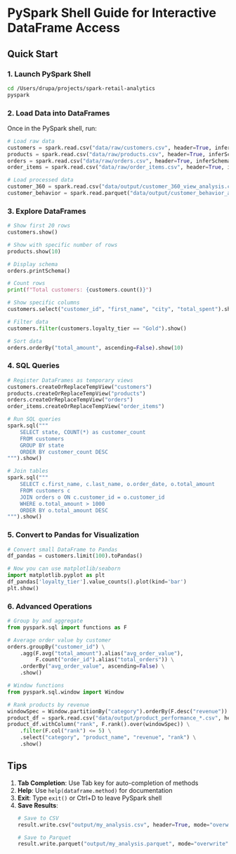 # PySpark Shell Guide for Interactive DataFrame Access

## Quick Start

### 1. Launch PySpark Shell
```bash
cd /Users/drupa/projects/spark-retail-analytics
pyspark
```

### 2. Load Data into DataFrames

Once in the PySpark shell, run:

```python
# Load raw data
customers = spark.read.csv("data/raw/customers.csv", header=True, inferSchema=True)
products = spark.read.csv("data/raw/products.csv", header=True, inferSchema=True)
orders = spark.read.csv("data/raw/orders.csv", header=True, inferSchema=True)
order_items = spark.read.csv("data/raw/order_items.csv", header=True, inferSchema=True)

# Load processed data
customer_360 = spark.read.csv("data/output/customer_360_view_analysis.csv", header=True, inferSchema=True)
customer_behavior = spark.read.parquet("data/output/customer_behavior_analysis.parquet")
```

### 3. Explore DataFrames

```python
# Show first 20 rows
customers.show()

# Show with specific number of rows
products.show(10)

# Display schema
orders.printSchema()

# Count rows
print(f"Total customers: {customers.count()}")

# Show specific columns
customers.select("customer_id", "first_name", "city", "total_spent").show()

# Filter data
customers.filter(customers.loyalty_tier == "Gold").show()

# Sort data
orders.orderBy("total_amount", ascending=False).show(10)
```

### 4. SQL Queries

```python
# Register DataFrames as temporary views
customers.createOrReplaceTempView("customers")
products.createOrReplaceTempView("products")
orders.createOrReplaceTempView("orders")
order_items.createOrReplaceTempView("order_items")

# Run SQL queries
spark.sql("""
    SELECT state, COUNT(*) as customer_count
    FROM customers
    GROUP BY state
    ORDER BY customer_count DESC
""").show()

# Join tables
spark.sql("""
    SELECT c.first_name, c.last_name, o.order_date, o.total_amount
    FROM customers c
    JOIN orders o ON c.customer_id = o.customer_id
    WHERE o.total_amount > 1000
    ORDER BY o.total_amount DESC
""").show()
```

### 5. Convert to Pandas for Visualization

```python
# Convert small DataFrame to Pandas
df_pandas = customers.limit(100).toPandas()

# Now you can use matplotlib/seaborn
import matplotlib.pyplot as plt
df_pandas['loyalty_tier'].value_counts().plot(kind='bar')
plt.show()
```

### 6. Advanced Operations

```python
# Group by and aggregate
from pyspark.sql import functions as F

# Average order value by customer
orders.groupBy("customer_id") \
    .agg(F.avg("total_amount").alias("avg_order_value"),
         F.count("order_id").alias("total_orders")) \
    .orderBy("avg_order_value", ascending=False) \
    .show()

# Window functions
from pyspark.sql.window import Window

# Rank products by revenue
windowSpec = Window.partitionBy("category").orderBy(F.desc("revenue"))
product_df = spark.read.csv("data/output/product_performance_*.csv", header=True, inferSchema=True)
product_df.withColumn("rank", F.rank().over(windowSpec)) \
    .filter(F.col("rank") <= 5) \
    .select("category", "product_name", "revenue", "rank") \
    .show()
```

## Tips

1. **Tab Completion**: Use Tab key for auto-completion of methods
2. **Help**: Use `help(dataframe.method)` for documentation
3. **Exit**: Type `exit()` or Ctrl+D to leave PySpark shell
4. **Save Results**: 
   ```python
   # Save to CSV
   result.write.csv("output/my_analysis.csv", header=True, mode="overwrite")
   
   # Save to Parquet
   result.write.parquet("output/my_analysis.parquet", mode="overwrite")
   ```